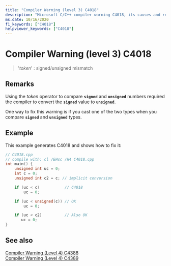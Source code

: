 ```yaml
---
title: "Compiler Warning (level 3) C4018"
description: "Microsoft C/C++ compiler warning C4018, its causes and resolution."
ms.date: 10/16/2020
f1_keywords: ["C4018"]
helpviewer_keywords: ["C4018"]
---
```

# Compiler Warning (level 3) C4018

> '*token*' : signed/unsigned mismatch

## Remarks

Using the *token* operator to compare **`signed`** and **`unsigned`** numbers required the compiler to convert the **`signed`** value to **`unsigned`**.

One way to fix this warning is if you cast one of the two types when you compare **`signed`** and **`unsigned`** types.

## Example

This example generates C4018 and shows how to fix it:

```cpp
// C4018.cpp
// compile with: cl /EHsc /W4 C4018.cpp
int main() {
    unsigned int uc = 0;
    int c = 0;
    unsigned int c2 = c; // implicit conversion

    if (uc < c)           // C4018
        uc = 0;

    if (uc < unsigned(c)) // OK
        uc = 0;

    if (uc < c2)          // Also OK
       uc = 0;
}
```

## See also

[Compiler Warning (Level 4) C4388](c4388.md)\
[Compiler Warning (Level 4) C4389](compiler-warning-level-4-c4389.md)
